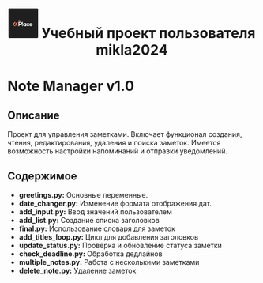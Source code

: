 <h1 align="center">
<a href="http://skillplace.io"> <img src="831BD29C-6953-4535-9F2B-AB29057E5185.jpeg" height="60"/></a>
 Учебный проект пользователя mikla2024</h1>

# Note Manager v1.0

## Описание
Проект для управления заметками. Включает функционал создания, чтения, редактирования, удаления и поиска заметок. Имеется возможность настройки напоминаний и отправки уведомлений. 

## Содержимое
- **greetings.py:** Основные переменные.
- **date_changer.py:** Изменение формата отображения дат.
- **add_input.py:** Ввод значений пользователем
- **add_list.py:** Создание списка заголовков
- **final.py:** Использование словаря для заметок
- **add_titles_loop.py:** Цикл для добавления заголовков
- **update_status.py:** Проверка и обновление статуса заметки
- **check_deadline.py:** Обработка дедлайнов
- **multiple_notes.py:** Работа с несколькими заметками
- **delete_note.py:** Удаление заметок
